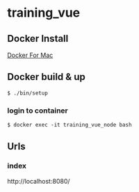 # training_vue

## Docker Install
[Docker For Mac](https://docs.docker.com/docker-for-mac/install/#install-and-run-docker-for-mac)


## Docker build & up
```
$ ./bin/setup
```

### login to container
```
$ docker exec -it training_vue_node bash
```

## Urls
### index
http://localhost:8080/

